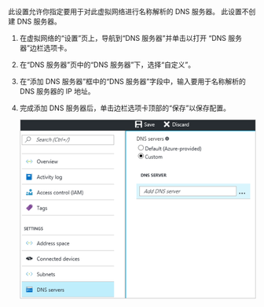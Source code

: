 此设置允许你指定要用于对此虚拟网络进行名称解析的 DNS 服务器。 此设置不创建 DNS 服务器。

1. 在虚拟网络的“设置”页上，导航到“DNS 服务器”并单击以打开 “DNS 服务器”边栏选项卡。
2. 在“DNS 服务器”页中的“DNS 服务器”下，选择“自定义”。
3. 在“添加 DNS 服务器”框中的“DNS 服务器”字段中，输入要用于名称解析的 DNS 服务器的 IP 地址。
4. 完成添加 DNS 服务器后，单击边栏选项卡顶部的“保存”以保存配置。
   
    ![自定义 DNS](./media/vpn-gateway-add-dns-rm-portal/add_dns.png)



<!--HONumber=Nov16_HO2-->


